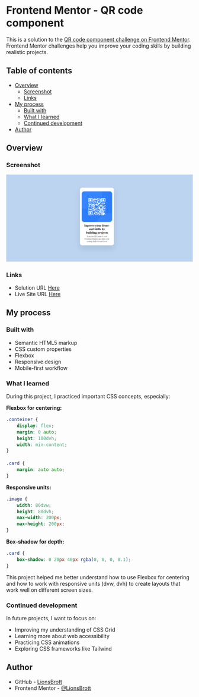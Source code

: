 # Frontend Mentor - QR code component
This is a solution to the [QR code component challenge on Frontend Mentor](https://www.frontendmentor.io/challenges/qr-code-component-iux_sIO_H). Frontend Mentor challenges help you improve your coding skills by building realistic projects.

## Table of contents

- [Overview](#overview)
  - [Screenshot](#screenshot)
  - [Links](#links)
- [My process](#my-process)
  - [Built with](#built-with)
  - [What I learned](#what-i-learned)
  - [Continued development](#continued-development)
- [Author](#author)

## Overview 

### Screenshot

![QR Code Component Screenshot](images/screenshot.png)

### Links

- Solution URL [Here](https://github.com/LionsBrott/qr-code)
- Live Site URL [Here](https://lionsbrott.github.io/qr-code/)

## My process

### Built with

- Semantic HTML5 markup
- CSS custom properties
- Flexbox
- Responsive design
- Mobile-first workflow

### What I learned

During this project, I practiced important CSS concepts, especially:

**Flexbox for centering:**
```css
.conteiner {
    display: flex;
    margin: 0 auto;
    height: 100dvh;
    width: min-content;
}

.card {
    margin: auto auto;
}
```

**Responsive units:**
```css
.image {
    width: 80dvw;
    height: 80dvh;
    max-width: 200px;
    max-height: 200px;
}
```

**Box-shadow for depth:**
```css
.card {
    box-shadow: 0 20px 40px rgba(0, 0, 0, 0.1);
}
```

This project helped me better understand how to use Flexbox for centering and how to work with responsive units (dvw, dvh) to create layouts that work well on different screen sizes.

### Continued development

In future projects, I want to focus on:

- Improving my understanding of CSS Grid
- Learning more about web accessibility
- Practicing CSS animations
- Exploring CSS frameworks like Tailwind

## Author

- GitHub - [LionsBrott](https://github.com/LionsBrott)
- Frontend Mentor - [@LionsBrott](https://www.frontendmentor.io/profile/LionsBrott)
